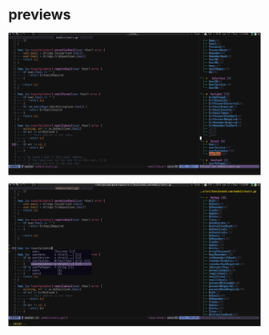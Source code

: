 # previews

![alt text](https://github.com/ContinuedBug/config/raw/master/2019-06-27_11:01:38.png)

![alt text](https://github.com/ContinuedBug/config/raw/master/2019-06-27_11:02:48.png)
